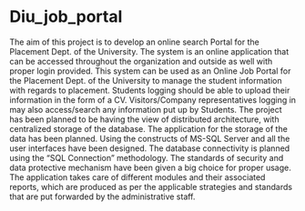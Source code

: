 # Diu_job_portal
 The aim of this project is to develop an online search Portal for the Placement Dept. of the University. The system is an online application that can be accessed throughout the organization and outside as well with proper login provided. This system can be used as an Online Job Portal for the Placement Dept. of the University to manage the student information with regards to placement. Students logging should be able to upload their information in the form of a CV. Visitors/Company representatives logging in may also access/search any information put up by Students. The project has been planned to be having the view of distributed architecture, with centralized storage of the database. The application for the storage of the data has been planned. Using the constructs of MS-SQL Server and all the user interfaces have been designed. The database connectivity is planned using the “SQL Connection” methodology. The standards of security and data protective mechanism have been given a big choice for proper usage. The application takes care of different modules and their associated reports, which are produced as per the applicable strategies and standards that are put forwarded by the administrative staff.

